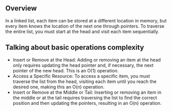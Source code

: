## Overview

In a linked list, each item can be stored at a different location in memory, but every item knows the location of the next one through pointers. To traverse the entire list, you must start at the head and visit each item sequentially.

## Talking about basic operations complexity

- Insert or Remove at the Head: Adding or removing an item at the head only requires updating the head pointer and, if necessary, the next pointer of the new head. This is an O(1) operation.
- Access a Specific Resource: To access a specific item, you must traverse the list from the head, visiting each item until you reach the desired one, making this an O(n) operation.
- Insert or Remove at the Middle or Tail: Inserting or removing an item in the middle or at the tail requires traversing the list to find the correct position and then updating the pointers, resulting in an O(n) operation.
